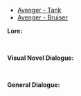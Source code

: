 - [Avenger - Tank](/pawnsImplemented/Avenger/AvengerTank/)
- [Avenger - Bruiser](/pawnsImplemented/Avenger/AvengerBruiser/)

**Lore:**

<br>

**Visual Novel Dialogue:**

<br>

**General Dialogue:**

<br>

